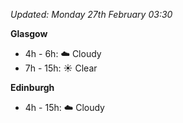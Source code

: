 *Updated: Monday 27th February 03:30*

**Glasgow**

* 4h - 6h: :cloud: Cloudy
* 7h - 15h: :sunny: Clear

**Edinburgh**

* 4h - 15h: :cloud: Cloudy
